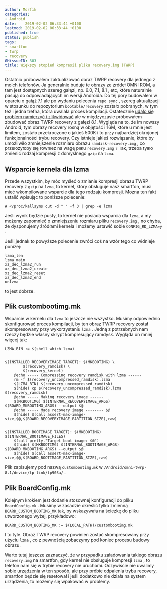 ```yaml
---
author: Morfik
categories:
- Android
date:    2019-02-02 06:33:44 +0100
lastmod: 2019-02-02 06:33:44 +0100
published: true
status: publish
tags:
- smartfon
- twrp
- recovery
GHissueID: 303
title: Większy stopień kompresii pliku recovery.img (TWRP)
---
```


Ostatnio próbowałem zaktualizować obraz TWRP recovery dla jednego z moich telefonów. Ja generalnie
buduje te obrazy ze źródeł OMNI ROM, a tam jest dostępnych szereg gałęzi, np. 6.0, 7.1, 8.1 , etc,
które naturalnie pasują do odpowiadających im wersji Androida. Do tej pory budowałem w oparciu o
gałąź 7.1 ale po wydaniu polecenia `repo sync` , szereg aktualizacji w stosunku do repozytorium
`bootable/recovery` zostało pobranych, w tym też i jedna trefna, która uwalała proces kompilacji.
Ostatecznie [udało się problem namierzyć i zlikwidować][1] ale w międzyczasie próbowałem zbudować
obraz TWRP recovery z gałęzi 8.1. Wygląda na to, że im nowszy Android, tym obrazy recovery rosną w
objętość i 16M, które u mnie jest limitem, zostało przekroczone o jakieś 500K i to przy najbardziej
okrojonej funkcjonalności trybu recovery. Czy istnieje jakieś rozwiązanie, które by umożliwiło
zmniejszenie rozmiaru obrazu `ramdisk-recovery.img` , co przełożyłoby się również na wagę pliku
`recovery.img` ? Tak, trzeba tylko zmienić rodzaj kompresji z domyślnego `gzip` na `lzma`.

<!--more-->
## Wsparcie kernela dla lzma

Przede wszystkim, by móc myśleć o zmianie kompresji obrazu TWRP recovery z `gzip` na `lzma`, to
kernel, który obsługuje nasz smartfon, musi mieć wkompilowane wsparcie dla tego rodzaju kompresji.
Można ten fakt ustalić wpisując to poniższe polecenie:

    # </proc/kallsyms cut -d " " -f 3 | grep -e lzma

Jeśli wynik będzie pusty, to kernel nie posiada wsparcia dla `lzma`, a my możemy zapomnieć o
zmniejszeniu rozmiaru pliku `recovery.img` , no chyba, że dysponujemy źródłami kernela i możemy
ustawić sobie `CONFIG_RD_LZMA=y` .

Jeśli jednak to powyższe polecenie zwróci coś na wzór tego co widnieje poniżej:

    lzma_len
    lzma_main
    xz_dec_lzma2_run
    xz_dec_lzma2_create
    xz_dec_lzma2_reset
    xz_dec_lzma2_end
    unlzma

to jest dobrze.

## Plik custombootimg.mk

Wsparcie w kernelu dla `lzma` to jeszcze nie wszystko. Musimy odpowiednio skonfigurować proces
kompilacji, by ten obraz TWRP recovery został skompresowany przy wykorzystaniu `lzma` . Jedną z
potrzebnych nam rzeczy będzie własny skrypt kompresujący ramdysk. Wygląda on mniej więcej tak:

    LZMA_BIN := $(shell which lzma)


    $(INSTALLED_RECOVERYIMAGE_TARGET): $(MKBOOTIMG) \
            $(recovery_ramdisk) \
            $(recovery_kernel)
        @echo ----- Compressing recovery ramdisk with lzma ------
        rm -f $(recovery_uncompressed_ramdisk).lzma
        $(LZMA_BIN) $(recovery_uncompressed_ramdisk)
        $(hide) cp $(recovery_uncompressed_ramdisk).lzma $(recovery_ramdisk)
        @echo ----- Making recovery image ------
        $(MKBOOTIMG) $(INTERNAL_RECOVERYIMAGE_ARGS) $(BOARD_MKBOOTIMG_ARGS) --output $@
        @echo ----- Made recovery image -------- $@
        $(hide) $(call assert-max-image-size,$@,$(BOARD_RECOVERYIMAGE_PARTITION_SIZE),raw)


    $(INSTALLED_BOOTIMAGE_TARGET): $(MKBOOTIMG) $(INTERNAL_BOOTIMAGE_FILES)
        $(call pretty,"Target boot image: $@")
        $(hide) $(MKBOOTIMG) $(INTERNAL_BOOTIMAGE_ARGS) $(BOARD_MKBOOTIMG_ARGS) --output $@
        $(hide) $(call assert-max-image-size,$@,$(BOARD_BOOTIMAGE_PARTITION_SIZE),raw)

Plik zapisujemy pod nazwą `custombootimg.mk` w `/Android/omni-twrp-8.1/device/tp-link/tp903a/` .

## Plik BoardConfig.mk

Kolejnym krokiem jest dodanie stosownej konfiguracji do pliku `BoardConfig.mk` . Musimy w zasadzie
określić tylko zmienną `BOARD_CUSTOM_BOOTIMG_MK` tak, by wskazywała na ścieżkę do pliku utworzonego
wyżej, przykładowo:

    BOARD_CUSTOM_BOOTIMG_MK := $(LOCAL_PATH)/custombootimg.mk

I to tyle. Obraz TWRP recovery powinien zostać skompresowany przy użyciu `lzma` , co z pewnością
zobaczymy pod koniec procesu budowy obrazu.

Warto tutaj jeszcze zaznaczyć, że w przypadku załadowania takiego obrazu `recovery.img` na smartfon,
gdy kernel nie obsługuje kompresji `lzma` , to telefon nam się w trybie recovery nie uruchomi.
Oczywiście nie uwalimy sobie urządzenia w ten sposób, ale przy próbie odpalenia trybu recovery,
smartfon będzie się resetował i jeśli dodatkowo nie działa na system urządzenia, to możemy się
wpakować w problemy.


[1]: https://gerrit.omnirom.org/#/c/android_bootable_recovery/+/33485/
